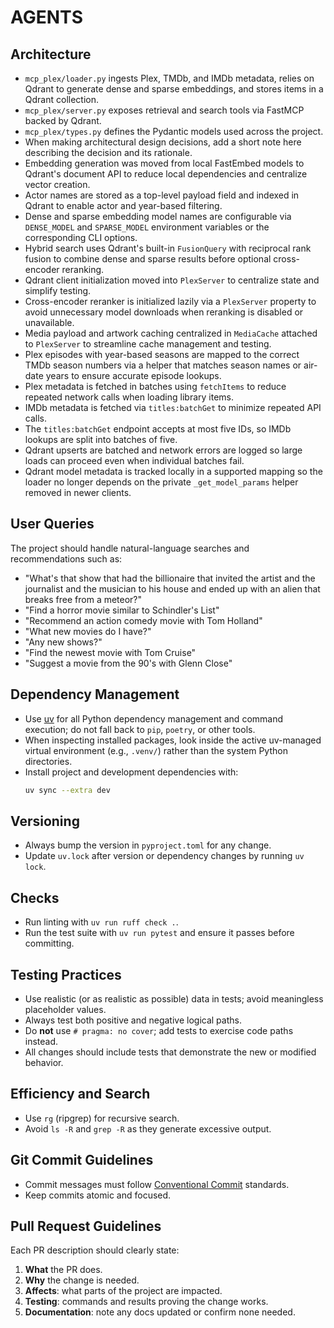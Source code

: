 # AGENTS

## Architecture
- `mcp_plex/loader.py` ingests Plex, TMDb, and IMDb metadata, relies on Qdrant to generate dense and sparse embeddings, and stores items in a Qdrant collection.
- `mcp_plex/server.py` exposes retrieval and search tools via FastMCP backed by Qdrant.
- `mcp_plex/types.py` defines the Pydantic models used across the project.
- When making architectural design decisions, add a short note here describing the decision and its rationale.
- Embedding generation was moved from local FastEmbed models to Qdrant's document API to reduce local dependencies and centralize vector creation.
- Actor names are stored as a top-level payload field and indexed in Qdrant to enable actor and year-based filtering.
- Dense and sparse embedding model names are configurable via `DENSE_MODEL` and
  `SPARSE_MODEL` environment variables or the corresponding CLI options.
- Hybrid search uses Qdrant's built-in `FusionQuery` with reciprocal rank fusion
  to combine dense and sparse results before optional cross-encoder reranking.
- Qdrant client initialization moved into `PlexServer` to centralize state and
  simplify testing.
- Cross-encoder reranker is initialized lazily via a `PlexServer` property to
  avoid unnecessary model downloads when reranking is disabled or unavailable.
- Media payload and artwork caching centralized in `MediaCache` attached to
  `PlexServer` to streamline cache management and testing.
- Plex episodes with year-based seasons are mapped to the correct TMDb season
  numbers via a helper that matches season names or air-date years to ensure
  accurate episode lookups.
- Plex metadata is fetched in batches using `fetchItems` to reduce repeated
  network calls when loading library items.
- IMDb metadata is fetched via `titles:batchGet` to minimize repeated API calls.
- The `titles:batchGet` endpoint accepts at most five IDs, so IMDb lookups are
  split into batches of five.
- Qdrant upserts are batched and network errors are logged so large loads can
  proceed even when individual batches fail.
- Qdrant model metadata is tracked locally in a supported mapping so the loader
  no longer depends on the private `_get_model_params` helper removed in newer
  clients.

## User Queries
The project should handle natural-language searches and recommendations such as:
- "What's that show that had the billionaire that invited the artist and the journalist and the musician to his house and ended up with an alien that breaks free from a meteor?"
- "Find a horror movie similar to Schindler's List"
- "Recommend an action comedy movie with Tom Holland"
- "What new movies do I have?"
- "Any new shows?"
- "Find the newest movie with Tom Cruise"
- "Suggest a movie from the 90's with Glenn Close"

## Dependency Management
- Use [uv](https://github.com/astral-sh/uv) for all Python dependency management and command execution; do not fall back to `pip`, `poetry`, or other tools.
- When inspecting installed packages, look inside the active uv-managed virtual environment (e.g., `.venv/`) rather than the system Python directories.
- Install project and development dependencies with:
  ```bash
  uv sync --extra dev
  ```

## Versioning
- Always bump the version in `pyproject.toml` for any change.
- Update `uv.lock` after version or dependency changes by running `uv lock`.

## Checks
- Run linting with `uv run ruff check .`.
- Run the test suite with `uv run pytest` and ensure it passes before committing.

## Testing Practices
- Use realistic (or as realistic as possible) data in tests; avoid meaningless placeholder values.
- Always test both positive and negative logical paths.
- Do **not** use `# pragma: no cover`; add tests to exercise code paths instead.
- All changes should include tests that demonstrate the new or modified behavior.

## Efficiency and Search
- Use `rg` (ripgrep) for recursive search.
- Avoid `ls -R` and `grep -R` as they generate excessive output.

## Git Commit Guidelines
- Commit messages must follow [Conventional Commit](https://www.conventionalcommits.org/) standards.
- Keep commits atomic and focused.

## Pull Request Guidelines
Each PR description should clearly state:
1. **What** the PR does.
2. **Why** the change is needed.
3. **Affects**: what parts of the project are impacted.
4. **Testing**: commands and results proving the change works.
5. **Documentation**: note any docs updated or confirm none needed.
